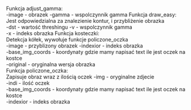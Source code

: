 Funkcja adjust_gamma:  
-image - obrazek 
-gamma - wspolczynnik gamma
Funkcja draw_easy:  
Jest odpowiedzialna za znalezienie kontur, i przybliżenie obrazka   
-dst - wartość threshingu
-v - wspolczynnik gamma  
-x - indeks obrazka
Funkcja kosteczki:  
Detekcja kółek, wywołuje funkcje policzone_oczka    
-image - przyblizony obrazek 
-indexior - indeks obrazka   
-base_img_coords - koordynaty gdzie mamy napisać text ile jest oczek na kostce   
-original - oryginalna wersja obrazka    
Funkcja policzone_oczka:  
Zapisuje obraz wraz z ilością oczek 
-img - oryginalne zdjecie    
-indi - ilość oczek  
-base_img_coords - koordynaty gdzie mamy napisać text ile jest oczek na kostce   
-indexior - indeks obrazka   
